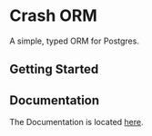 # Crash ORM

A simple, typed ORM for Postgres.

## Getting Started



## Documentation
The Documentation is located [here](docs/Readme.md).

